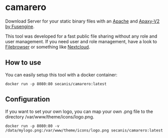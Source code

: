 # camarero

Download Server for your static binary files with an [Apache](https://hub.docker.com/_/httpd) and [Apaxy-V2 by Fusengine](https://github.com/fusengine/apaxy-v2).

This tool was developed for a fast public file sharing without any role and user management.
If you need user and role management, have a look to [Filebrowser](https://filebrowser.githuib.io) or something like [Nextcloud](https://nextcloud.com).

## How to use

You can easily setup this tool with a docker container:

    docker run -p 8080:80 secanis/camarero:latest

## Configuration

If you want to set your own logo, you can map your own .png file to the directory /var/www/theme/icons/logo.png.

    docker run -p 8080:80 -v /data/mylogo.png:/var/www/theme/icons/logo.png secanis/camarero:latest